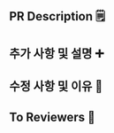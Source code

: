 <!-- 이슈와 PR 이름을 맞춰주세요!! -->
<!-- 여러 라인에 걸쳐 문장이 필요한 경우, 각 라인마다 "-" 를 이용해주세요 -->

## PR Description 🗒️
<!-- 
PR에 대한 간략한 설명을 적어주세요
ex)
- 로그인 기능 추가.
-->

## 추가 사항 및 설명 ➕
<!-- 
[FEAT] / [ADD]
추가 사항과 이에 대한 설명을 적어주세요
ex)
- 예매 기능 추가
    - 
-->

## 수정 사항 및 이유 🔄
<!-- 
[CHORE] / [FIX] / [HOTFIX] / [REFACTOR]
수정 사항과 수정한 이유를 작성해주세요.
ex)
- 파라미터 타입을 Long에서 long으로 수정.
    - null이 포함되지 않고 단순 연산만 수행하여 수정.
-->

## To Reviewers 🙏
<!-- 
리뷰어들이 중점적으로 봐줬으면 하는 부분이나 
리뷰어들에게 추가적으로 하고 싶은 말을 적어주세요!! 
-->